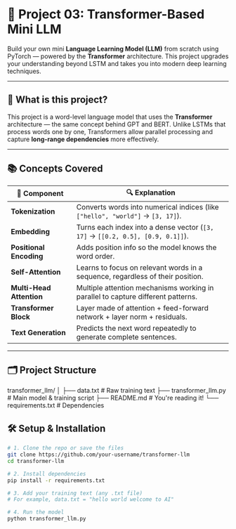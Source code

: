 # 🚀 Project 03: Transformer-Based Mini LLM

Build your own mini **Language Learning Model (LLM)** from scratch using PyTorch — powered by the **Transformer** architecture. This project upgrades your understanding beyond LSTM and takes you into modern deep learning techniques.

---

## 🧠 What is this project?

This project is a word-level language model that uses the **Transformer** architecture — the same concept behind GPT and BERT. Unlike LSTMs that process words one by one, Transformers allow parallel processing and capture **long-range dependencies** more effectively.

---

## 📚 Concepts Covered

| 🧩 Component             | 🔍 Explanation                                                                   |
| ------------------------ | -------------------------------------------------------------------------------- |
| **Tokenization**         | Converts words into numerical indices (like `["hello", "world"]` → `[3, 17]`).   |
| **Embedding**            | Turns each index into a dense vector (`[3, 17]` → `[[0.2, 0.5], [0.9, 0.1]]`).   |
| **Positional Encoding**  | Adds position info so the model knows the word order.                            |
| **Self-Attention**       | Learns to focus on relevant words in a sequence, regardless of their position.   |
| **Multi-Head Attention** | Multiple attention mechanisms working in parallel to capture different patterns. |
| **Transformer Block**    | Layer made of attention + feed-forward network + layer norm + residuals.         |
| **Text Generation**      | Predicts the next word repeatedly to generate complete sentences.                |

---

## 🗂️ Project Structure

transformer_llm/
│
├── data.txt # Raw training text
├── transformer_llm.py # Main model & training script
├── README.md # You're reading it!
└── requirements.txt # Dependencies

## 🛠️ Setup & Installation

```bash
# 1. Clone the repo or save the files
git clone https://github.com/your-username/transformer-llm
cd transformer-llm

# 2. Install dependencies
pip install -r requirements.txt

# 3. Add your training text (any .txt file)
# For example, data.txt = "hello world welcome to AI"

# 4. Run the model
python transformer_llm.py
```

